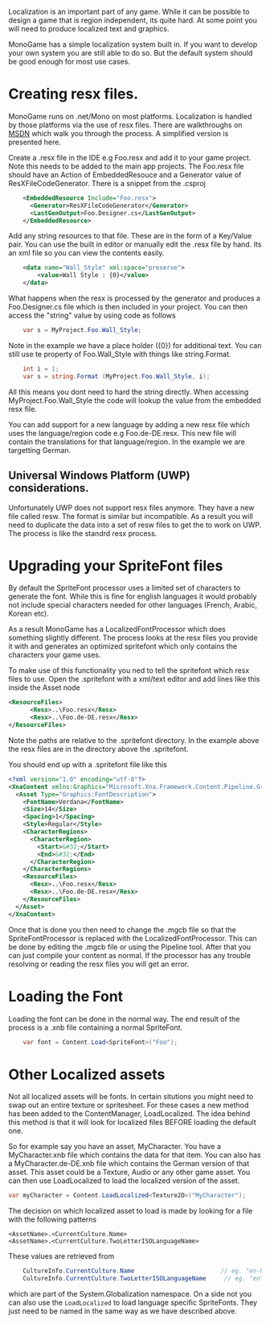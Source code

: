 Localization is an important part of any game. While it can be possible to design a
game that is region independent, its quite hard. At some point you will need to 
produce localized text and graphics. 

MonoGame has a simple localization system built in. If you want to develop your own
system you are still able to do so. But the default system should be good enough for
most use cases.

# Creating resx files.

MonoGame runs on .net/Mono on most platforms. Localization is handled by those platforms
via the use of resx files. There are walkthroughs on [MSDN](https://msdn.microsoft.com/en-us/library/aa992030(v=vs.100).aspx)
which walk you through the process. A simplified version is presented here.

Create a .resx file in the IDE e.g Foo.resx and add it to your game project. Note this needs to be added to the 
main app projects. The Foo.resx file should have an Action of EmbeddedResouce and a Generator value of ResXFileCodeGenerator. 
There is a snippet from the .csproj

```xml
    <EmbeddedResource Include="Foo.resx">
      <Generator>ResXFileCodeGenerator</Generator>
      <LastGenOutput>Foo.Designer.cs</LastGenOutput>
    </EmbeddedResource>
```

Add any string resources to that file. These are in the form of a Key/Value pair. You can use the built in editor 
or manually edit the .resx file by hand. Its an xml file so you can view the contents easily.

```xml
	<data name="Wall_Style" xml:space="preserve">
		<value>Wall Style : {0}</value>
	</data>
```

What happens when the resx is processed by the generator and produces a Foo.Designer.cs file which is then 
included in your project. You can then access the "string" value by using code as follows

```csharp
	var s = MyProject.Foo.Wall_Style;
```

Note in the example we have a place holder ({0}) for additional text. You can still use te property of Foo.Wall_Style with
things like string.Format.

```csharp
	int i = 1;
	var s = string.Format (MyProject.Foo.Wall_Style, i);
```

All this means you dont need to hard the string directly. When accessing MyProject.Foo.Wall_Style the code will lookup the value from 
the embedded resx file. 

You can add support for a new language by adding a new resx file which uses the language/region code e.g Foo.de-DE.resx.
This new file will contain the translations for that language/region. In the example we are targetting German.
 
## Universal Windows Platform (UWP) considerations.

Unfortunately UWP does not support resx files anymore. They have a new file called resw. The format is similar but 
incompatible. As a result you will need to duplicate the data into a set of resw files to get the to work on UWP. The 
process is like the standrd resx process.

# Upgrading your SpriteFont files

By default the SpriteFont processor uses a limited set of characters to generate the font. While this is fine for english 
languages it would probably not include special characters needed for other languages (French, Arabic, Korean etc).

As a result MonoGame has a LocalizedFontProcessor which does something slightly different. The process looks at the resx 
files you provide it with and generates an optimized spritefont which only contains the characters your game uses. 

To make use of this functionality you ned to tell the spritefont which resx files to use. Open the .spritefont with a 
xml/text editor and add lines like this inside the Asset node

```xml
<ResourceFiles>
      <Resx>..\Foo.resx</Resx>
      <Resx>..\Foo.de-DE.resx</Resx>
</ResourceFiles>
```

Note the paths are relative to the .spritefont directory. In the example above the resx files are in the directory
above the .spritefont.

You should end up with a .spritefont file like this

```xml
<?xml version="1.0" encoding="utf-8"?>
<XnaContent xmlns:Graphics="Microsoft.Xna.Framework.Content.Pipeline.Graphics">
  <Asset Type="Graphics:FontDescription">
    <FontName>Verdana</FontName>
    <Size>14</Size>
    <Spacing>1</Spacing>
    <Style>Regular</Style>
    <CharacterRegions>
      <CharacterRegion>
        <Start>&#32;</Start>
        <End>&#32;</End>
      </CharacterRegion>
    </CharacterRegions>
    <ResourceFiles>
      <Resx>..\Foo.resx</Resx>
      <Resx>..\Foo.de-DE.resx</Resx>
    </ResourceFiles>
  </Asset>
</XnaContent>
```

Once that is done you then need to change the .mgcb file so that the SpriteFontProcessor is replaced with 
the LocalizedFontProcessor. This can be done by editing the .mgcb file or using the Pipeline tool. After
that you can just compile your content as normal. If the processor has any trouble resolving or reading the
resx files you will get an error.

# Loading the Font

Loading the font can be done in the normal way. The end result of the process is a .xnb file containing a normal
SpriteFont. 

```csharp
	var font = Content.Load<SpriteFont>("Foo");
```

# Other Localized assets

Not all localized assets will be fonts. In certain situtions you might need to swap out an entire texture or spritesheet.
For these cases a new method has been added to the ContentManager, LoadLocalized. The idea behind this method is that it will
look for localized files BEFORE loading the default one. 

So for example say you have an asset, MyCharacter. You have a MyCharacter.xnb file which contains the data for that item. You 
can also has a MyCharacter.de-DE.xnb file which contains the German version of that asset. This asset could be a Texture, Audio
or any other game asset. You can then use LoadLocalized to load the localized version of the asset.

```csharp
var myCharacter = Content.LoadLocalized<Texture2D>("MyCharacter");
```

The decision on which localized asset to load is made by looking for a file with the following patterns

	<AssetName>.<CurrentCulture.Name>
	<AssetName>.<CurrentCulture.TwoLetterISOLanguageName>

These values are retrieved from 

```csharp
	CultureInfo.CurrentCulture.Name                        // eg. "en-US"
	CultureInfo.CurrentCulture.TwoLetterISOLanguageName     // eg. "en"
```

which are part of the System.Globalization namespace. On a side not you can also use the `LoadLocalized` to load language 
specific SpriteFonts. They just need to be named in the same way as we have described above.
